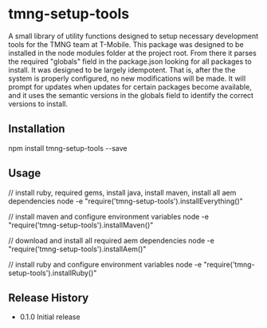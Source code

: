 tmng-setup-tools
================

A small library of utility functions designed to setup necessary development
tools for the TMNG team at T-Mobile. This package was designed to be installed in the
node modules folder at the project root. From there it parses the required "globals"
field in the package.json looking for all packages to install.
It was designed to be largely idempotent. That is, after the the system is properly configured,
no new modifications will be made. It will prompt for updates when updates for certain packages become
available, and it uses the semantic versions in the globals field to identify the correct versions to install.

## Installation

  npm install tmng-setup-tools --save

## Usage
  // install ruby, required gems, install java, install maven, install all aem dependencies
  node -e "require('tmng-setup-tools').installEverything()"

  // install maven and configure environment variables
  node -e "require('tmng-setup-tools').installMaven()"

  // download and install all required aem dependencies
  node -e "require('tmng-setup-tools').installAem()"

  // install ruby and configure environment variables
  node -e "require('tmng-setup-tools').installRuby()"

## Release History

* 0.1.0 Initial release